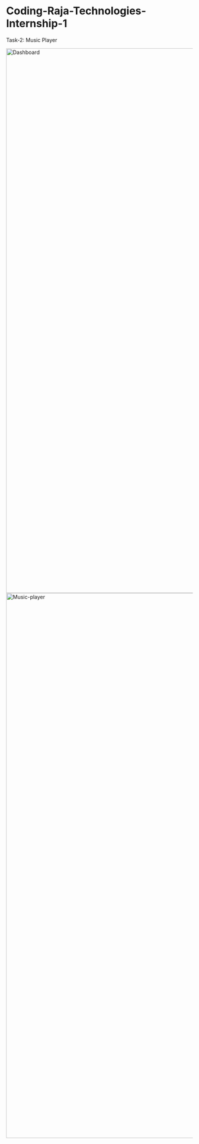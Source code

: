 # Coding-Raja-Technologies-Internship-1
Task-2: Music Player

<img width="1468" alt="Dashboard" src="https://github.com/dinesh776/Coding-Raja-Technologies-Internship-1/assets/87853968/4e99aeea-13ca-4ee2-a261-8f4e1c8c7174">

<img width="1469" alt="Music-player" src="https://github.com/dinesh776/Coding-Raja-Technologies-Internship-1/assets/87853968/51f6319a-ab3d-4d73-bae5-bdd307c24611">
